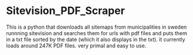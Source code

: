 # Sitevision_PDF_Scraper

This is a python that downloads all sitemaps from municipalities in sweden runnning sitevision and searches them for urls with pdf files and puts them in a txt file sorted by the <lastmod> date (which it also displays in the txt).
it currently loads around 247K PDF files.
very primal and easy to use. 
